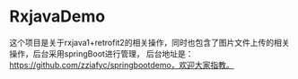 # RxjavaDemo
这个项目是关于rxjava1+retrofit2的相关操作，同时也包含了图片文件上传的相关操作，后台采用springBoot进行管理，
后台地址是：https://github.com/zziafyc/springbootdemo，欢迎大家指教。
